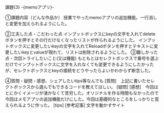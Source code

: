 課題{3} -{memoアプリ}-

①課題内容（どんな作品か）
授業でやったmemoアプリの追加機能。一行消しと変更を加えられるようにした。

②工夫した点・こだわった点
インプットボックスにkeyの文字を入れてdeleteボタンを押すとその行だけなくなったリストが作られるようにした。
インプットボックスに変更したいkeyの文字を入れてReloadボタンを押すとテキストに変更したいkeyとvalueが現れて、リストは削除されるようにした。
③難しかった点・次回トライしたいこと(又は機能)
もともとはセレクトボックスで番号を選ぶだけでインプットボックスに文字を入れなくても変更できるようにしたかったが、セレクトボックスとkeyの接続をどうやったらよいかわからず断念した。

④質問・疑問・感想、シェアしたいtips等なんでも
[質問]　上記に書いたセレクトボックスから選んでもできるコードを教えてほしい。
[疑問]
[感想]　今回はとにかくイメージが湧かなくて苦労した。オリジナルを作る時間もなかったので今回はメモアプリの追加機能だけにした。今回は基礎的なところをしっかりと覚えられるように作った。
[tips]
[参考記事]
文字を動かすサイト

